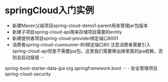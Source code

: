 # springCloud入门实例
- 新建Maven父级项目spring-cloud-demo1-parent用来管理jar包版本
- 新建子项目spring-cloud-api用来存储项目需要的entity
- 新建提供者项目spring-cloud-provider绑定端口8001
- 消费者spring-cloud-cuonsumer-80绑定端口80
注意消费者需要引入spring-cloud-api但是不需要jpa包，这里我们需要移出掉里面的jpa依赖，否则会启动报错
···
<exclusions>
                <exclusion>
                    <artifactId>spring-boot-starter-data-jpa</artifactId>
                    <groupId>org.springframework.boot</groupId>
                </exclusion>
            </exclusions>
···
- 安全管理项目spring-cloud-security
